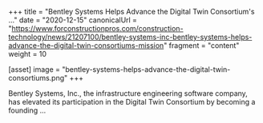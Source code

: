 +++
title = "Bentley Systems Helps Advance the Digital Twin Consortium's ..."
date = "2020-12-15"
canonicalUrl = "https://www.forconstructionpros.com/construction-technology/news/21207100/bentley-systems-inc-bentley-systems-helps-advance-the-digital-twin-consortiums-mission"
fragment = "content"
weight = 10

[asset]
    image = "bentley-systems-helps-advance-the-digital-twin-consortiums.png"
+++

Bentley Systems, Inc., the infrastructure engineering software company, has 
elevated its participation in the Digital Twin Consortium by becoming a 
founding ...
